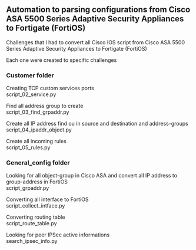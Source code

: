 ## Automation to parsing configurations from Cisco ASA 5500 Series Adaptive Security Appliances to Fortigate (FortiOS)

Challenges that I had to convert all Cisco IOS script from Cisco ASA 5500 Series Adaptive Security Appliances to Fortigate (FortiOS)

Each one were created to specific challenges </br>

### Customer folder

Creating TCP custom services ports</br>
script_02_service.py

Find all address group to create</br>
script_03_find_grpaddr.py

Create all IP address find ou in source and destination and address-groups</br>
script_04_ipaddr_object.py

Create all incoming rules</br>
script_05_rules.py

### General_config folder

Looking for all object-group in Cisco ASA  and convert all IP address to group-address in FortiOS </br>
script_grpaddr.py

Converting all interface to FortiOS</br>
script_collect_intface.py

Converting routing table</br>
script_route_table.py

Looking for peer IPSec active informations</br>
search_ipsec_info.py